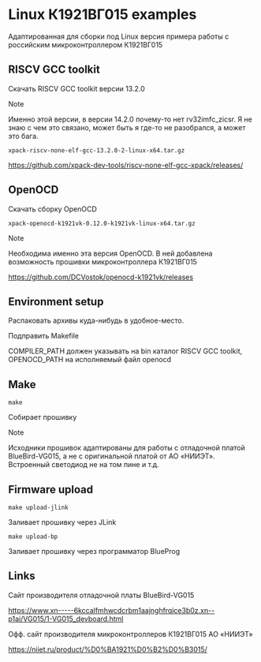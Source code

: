 # Linux К1921ВГ015 examples

Адаптированная для сборки под Linux версия примера работы с российским микроконтроллером К1921ВГ015


## RISCV GCC toolkit 

Скачать RISCV GCC toolkit версии 13.2.0 

> [!NOTE]
> Именно этой версии, в версии 14.2.0 почему-то нет rv32imfc_zicsr. Я не знаю с чем это связано, может быть я где-то не разобрался, а может это бага.

`xpack-riscv-none-elf-gcc-13.2.0-2-linux-x64.tar.gz`

https://github.com/xpack-dev-tools/riscv-none-elf-gcc-xpack/releases/



## OpenOCD

Скачать сборку OpenOCD

`xpack-openocd-k1921vk-0.12.0-k1921vk-linux-x64.tar.gz`

> [!NOTE]
> Необходима именно эта версия OpenOCD. В ней добавлена возможность прошивки микроконтроллера К1921ВГ015

https://github.com/DCVostok/openocd-k1921vk/releases


## Environment setup

Распаковать архивы куда-нибудь в удобное-место.

Подправить Makefile 

COMPILER_PATH должен указывать на bin каталог RISCV GCC toolkit, OPENOCD_PATH на исполняемый файл openocd


## Make

`make`

Собирает прошивку

> [!NOTE]
> Исходники прошивок адаптированы для работы с отладочной платой BlueBird-VG015, а не с оригинальной платой от АО «НИИЭТ». Встроенный светодиод не на том пине и т.д.


## Firmware upload

`make upload-jlink`

Заливает прошивку через JLink

`make upload-bp`

Заливает прошивку через программатор BlueProg


## Links

Сайт производителя отладочной платы BlueBird-VG015

https://www.xn-----6kccalfmhwcdcrbm1aajnghfrqjce3b0z.xn--p1ai/VG015/1-VG015_devboard.html


Офф. сайт производителя микроконтроллеров К1921ВГ015 АО «НИИЭТ»

https://niiet.ru/product/%D0%BA1921%D0%B2%D0%B3015/
